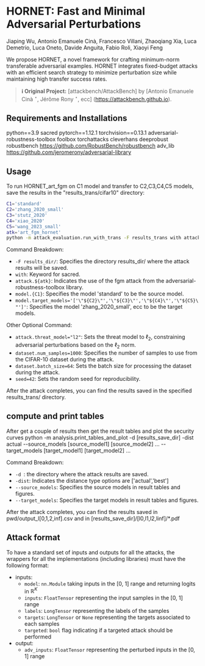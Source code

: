 # **HORNET**: Fast and Minimal Adversarial Perturbations
Jiaping Wu, Antonio Emanuele Cinà, Francesco Villani, Zhaoqiang Xia, Luca Demetrio, Luca Oneto, Davide Anguita, Fabio Roli, Xiaoyi Feng

We propose HORNET, a novel framework for crafting minimum-norm transferable adversarial examples. HORNET integrates fixed-budget attacks with an efficient search strategy to minimize perturbation size while maintaining high transfer success rates.

> **ℹ️ Original Project:** [attackbench/AttackBench] by [Antonio Emanuele Cinà $^\star$, Jérôme Rony $^\star$, ecc] (<https://attackbench.github.io>).

## Requirements and Installations
python==3.9
sacred
pytorch==1.12.1
torchvision==0.13.1
adversarial-robustness-toolbox
foolbox
torchattacks
cleverhans
deeprobust
robustbench https://github.com/RobustBench/robustbench
adv_lib https://github.com/jeromerony/adversarial-library

## Usage

To run HORNET_art_fgm on C1 model and transfer to C2,C3,C4,C5 models, save the results in the "results_trans/cifar10" directory:

```bash
C1='standard'
C2='zhang_2020_small'
C3='stutz_2020'
C4='xiao_2020'
C5='wang_2023_small'
atk='art_fgm_hornet'
python -m attack_evaluation.run_with_trans -F results_trans with attack.${atk} model.${C1} model.target_models='['\"${C2}\"','\"${C3}\"','\"${C4}\"','\"${C5}\"']'
```

Command Breakdown:
- `-F results_dir/`: Specifies the directory results_dir/ where the attack results will be saved.
- `with`: Keyword for sacred.
- `attack.${atk}`: Indicates the use of the fgm attack from the adversarial-robustness-toolbox library.
- `model.{C1}`: Specifies the model 'standard' to be the source model.
- `model.target_models='['\"${C2}\"','\"${C3}\"','\"${C4}\"','\"${C5}\"']'`: Specifies the model 'zhang_2020_small', ecc to be the target models.

Other Optional Command:
- `attack.threat_model="l2"`: Sets the threat model to $\ell_2$, constraining adversarial perturbations based on the $\ell_2$ norm.
- `dataset.num_samples=1000`: Specifies the number of samples to use from the CIFAR-10 dataset during the attack.
- `dataset.batch_size=64`: Sets the batch size for processing the dataset during the attack.
- `seed=42`: Sets the random seed for reproducibility.

After the attack completes, you can find the results saved in the specified results_trans/ directory.

## compute and print tables
After get a couple of results then get the result tables and plot the security curves
python -m analysis.print_tables_and_plot -d [results_save_dir] -dist actual --source_models [source_model1] [source_model2] ... --target_models [target_model1]  [target_model2] ...

Command Breakdown:
- `-d `:  the directory  where the attack results are saved.
- `-dist`: Indicates the distance type options are ['actual','best']
- `--source_models`: Specifies the source models in result tables and figures.
- `--target_models`: Specifies the target models in result tables and figures.

After the attack completes, you can find the results saved in pwd/output_l[0,1,2,inf].csv and in [results_save_dir]/[l0,l1,l2,linf]/*.pdf



## Attack format

To have a standard set of inputs and outputs for all the attacks, the wrappers for all the implementations (including libraries) must have the following format:

- inputs:
    - `model`: `nn.Module` taking inputs in the [0, 1] range and returning logits in $\mathbb{R}^K$
    - `inputs`: `FloatTensor` representing the input samples in the [0, 1] range
    - `labels`: `LongTensor` representing the labels of the samples
    - `targets`: `LongTensor` or `None` representing the targets associated to each samples
    - `targeted`: `bool` flag indicating if a targeted attack should be performed
- output:
    - `adv_inputs`: `FloatTensor` representing the perturbed inputs in the [0, 1] range
